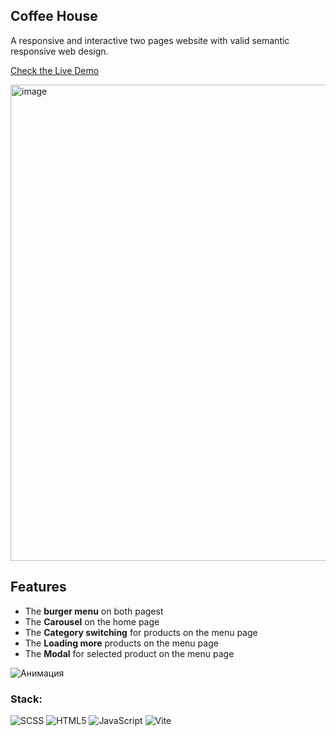 ## Coffee House

A responsive and interactive two pages website with valid semantic responsive web design. 

[Check the Live Demo](https://coffee-house-black.vercel.app/)

<img width="1421" height="762" alt="image" src="https://github.com/user-attachments/assets/2e747e46-43e5-40ec-8f6f-3a078f1dac44" />

## Features
- The **burger menu** on both pagest
- The **Carousel** on the home page
- The **Category switching** for products on the menu page
- The **Loading more** products on the menu page
- The **Modal** for selected product on the menu page

![Анимация](https://github.com/user-attachments/assets/b2a2f3a9-35a4-4635-a127-31a1d60f28f9)



### Stack:
![SCSS](https://img.shields.io/badge/scss-%231572B6.svg?style=for-the-badge&logo=scss&logoColor=white)
![HTML5](https://img.shields.io/badge/html5-%23E34F26.svg?style=for-the-badge&logo=html5&logoColor=white)
![JavaScript](https://img.shields.io/badge/JavaScript-323330?style=for-the-badge&logo=javascript&logoColor=F7DF1E)
![Vite](https://img.shields.io/badge/Vite-B73BFE?style=for-the-badge&logo=vite&logoColor=FFD62E)
